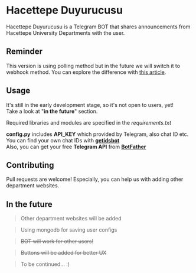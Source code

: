 # Hacettepe Duyurucusu

Hacettepe Duyurucusu is a Telegram BOT that shares announcements from Hacettepe University Departments with the user.

## Reminder

This version is using polling method but in the future we will switch it to webhook method. You can explore the
difference with [this article](https://dzone.com/articles/evaluating-webhooks-vs-polling).

## Usage

It's still in the early development stage, so it's not open to users, yet!\
Take a look at "**in the future**" section.

Required libraries and modules are specified in the *requirements.txt*

**config.py** includes **API_KEY** which provided by Telegram, also chat ID etc.\
You can find your own chat IDs with **[getidsbot](t.me/getidsbot)**\
Also, you can get your free **Telegram API** from **[BotFather](t.me/BotFather)**

## Contributing

Pull requests are welcome! Especially, you can help us with adding other department websites.

## In the future

> Other department websites will be added

> Using mongodb for saving user configs

> ~~BOT will work for other users!~~

> ~~Buttons will be added for better UX~~ 

> To be continued... :)

